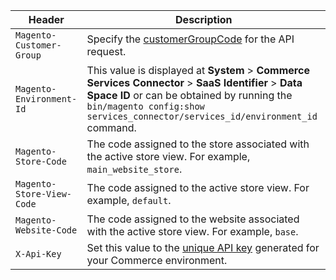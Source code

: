 Header | Description
--- | ---
`Magento-Customer-Group` | Specify the [customerGroupCode](#find-the-customergroupcode) for the API request.
`Magento-Environment-Id` | This value is displayed at **System** > **Commerce Services Connector** > **SaaS Identifier** > **Data Space ID** or can be obtained by running the `bin/magento config:show services_connector/services_id/environment_id` command.
`Magento-Store-Code`| The code assigned to the store associated with the active store view. For example, `main_website_store`.
`Magento-Store-View-Code`| The code assigned to the active store view. For example, `default`.
`Magento-Website-Code`| The code assigned to the website associated with the active store view. For example, `base`.
`X-Api-Key` | Set this value to the [unique API key](https://experienceleague.adobe.com/en/docs/commerce-merchant-services/user-guides/integration-services/saas#genapikey) generated for your Commerce environment.
